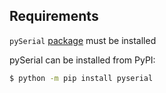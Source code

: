 ## Requirements

`pySerial` [package](http://pyserial.readthedocs.io/en/latest/pyserial.html) must be installed

pySerial can be installed from PyPI:

```bash
$ python -m pip install pyserial
```

